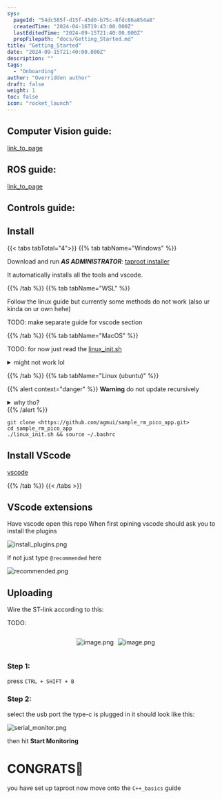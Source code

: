 ```yaml
---
sys:
  pageId: "54dc585f-d15f-45d0-b75c-8fdc66a854a8"
  createdTime: "2024-04-16T19:43:00.000Z"
  lastEditedTime: "2024-09-15T21:40:00.000Z"
  propFilepath: "docs/Getting_Started.md"
title: "Getting_Started"
date: "2024-09-15T21:40:00.000Z"
description: ""
tags:
  - "Onboarding"
author: "Overridden author"
draft: false
weight: 1
toc: false
icon: "rocket_launch"
---
```


## Computer Vision guide:

[link_to_page](86d45bc0-388b-4d26-8848-44f255f73d0e)

## ROS guide:

[link_to_page](3c76c1de-ec8f-46d6-8b0a-294005edc2d5)

## Controls guide:

## Install

{{< tabs tabTotal="4">}}
{{% tab tabName="Windows" %}}

Download and run _**AS ADMINISTRATOR**_: [taproot installer](https://github.com/Thornbots/TeachingFreshies/releases/tag/1.0)

It automatically installs all the tools and vscode.

{{% /tab %}}
{{% tab tabName="WSL" %}}

Follow the linux guide but currently some methods do not work (also ur kinda on ur own hehe)

TODO: make separate guide for vscode section

{{% /tab %}}
{{% tab tabName="MacOS" %}}

TODO: for now just read the [linux_init.sh](https://github.com/agmui/sample_rm_pico_app/blob/main/linux_init.sh)

<details>
<summary>might not work lol</summary>

`brew install libusb pkg-config`

Next install: [vscode](https://code.visualstudio.com/Download)

</details>

{{% /tab %}}
{{% tab tabName="Linux (ubuntu)" %}}

{{% alert context="danger" %}}
**Warning** do not update recursively
<details>
<summary>why tho?</summary>
There are some submodules that may go on for a while (like tinyusb) and I highly
recommend you don't need to get them.
If you want to see what submodules I update just look in `linux_init.sh`
</details>
{{% /alert %}}

```shell
git clone <https://github.com/agmui/sample_rm_pico_app.git>
cd sample_rm_pico_app
./linux_init.sh && source ~/.bashrc
```

## Install VScode

[vscode](https://code.visualstudio.com/Download)

{{% /tab %}}
{{< /tabs >}}

## VScode extensions

Have vscode open this repo
When first opining vscode should ask you to install the plugins

![install_plugins.png](https://prod-files-secure.s3.us-west-2.amazonaws.com/d518164a-d88e-44d1-a4ee-3adb3bd8bce0/89bd30f0-1825-4e77-867b-0a41ce370880/install_plugins.png?X-Amz-Algorithm=AWS4-HMAC-SHA256&X-Amz-Content-Sha256=UNSIGNED-PAYLOAD&X-Amz-Credential=ASIAZI2LB466RDUIFFE7%2F20250217%2Fus-west-2%2Fs3%2Faws4_request&X-Amz-Date=20250217T170147Z&X-Amz-Expires=3600&X-Amz-Security-Token=IQoJb3JpZ2luX2VjEFEaCXVzLXdlc3QtMiJGMEQCIGcwQ%2F3io1QpDj0J08zMGAGV2YRAyUnHJ4gw8zAigCkUAiBS1oWOc88%2BcuGo3vHrgtaJXdGut8eH1ZNQtU1HIy0T3Sr%2FAwh5EAAaDDYzNzQyMzE4MzgwNSIMTgz55cXcgTQjebSDKtwD7eYy%2FQrhIre2JsB1R3Mk0qUdjXi1OwVBB6RTmv5DTn%2BPQDtBm25yUWLY0R8Vy9wVNtrHaEfR4atBP4jahhpUttXAlmnDKLJs1iix2zo5CaJq6apyxNEhfKI%2BHuDfw1VJi4fZm6yIr7CAL5UIM8HPiIvOygkfzsbr4mhYyUAXbHSXDqIiv6Ed4sralnLeTWTc4x6a67h0vFqsVWjJvzhbRaLMzlt9HllTw5vw5P7G6CEtlCTe%2BKxaIHPnwXUOuZTZhAwb2ajQyV8X6QvjZ4QbZ9lUs2Yo7o%2Fe%2B2yweirK6rhKpcyy57DAsmuDrcOSRCAqAsChJbtIwL%2FUOmm9v%2Bin2S51t21MxyAvsGlXJ03rRQ6DSPkxUrOJvZevrOe4byaX40MV%2BOfJWK6slJmkPbEE8cOCIs%2F%2FSis72LDZXtXJuJJvyMoaCBs%2Fy5aCXPpk9cYRJY1VBbyXe8AcKpsfFu%2FacEoaBq1E7Dy4F%2FqubHFRDhmHqRnB9s73Dk3QLmVxkswPFHGFBKXKbtzBEe%2B%2BAIfck7izEssGq9rtOIeT%2FJ3pWl6cIxOtv1153iy0%2FNQbwzGktwXInCbgqWgQAIRtKiJZnazdjq6QCiNLnD3cW%2BsDOGVGAsfhiqkOddKzzOMww8PNvQY6pgE4n7IExTsZvpmAVHXVfYQTwhqQIUBs3%2F2983y8VjuHqR%2FLcjNpVPJ2UuUWs7FIq2WjMU8zGnay%2BK%2BcYDdB21NKZSusu%2BIt8gwpdY2zzOS3DQEGfYWz19U2FezxxScYV62EkmbWMl%2FWmnv0J8gucWnluQYdohUclPrOzprVu%2FtcLgcg94N1L7GymYkck6kngIxsIiW5DaQnKScUTeJotQ8M5HfJcLY8&X-Amz-Signature=18e3e8fba6d2e8f57ea1c236dae2e667a1b58a48d7d02c756e7e19f1a77ac92e&X-Amz-SignedHeaders=host&x-id=GetObject)

If not just type `@recommended` here  

![recommended.png](https://prod-files-secure.s3.us-west-2.amazonaws.com/d518164a-d88e-44d1-a4ee-3adb3bd8bce0/61e661e9-5d85-4dfc-be0d-8d2097a5e793/recommended.png?X-Amz-Algorithm=AWS4-HMAC-SHA256&X-Amz-Content-Sha256=UNSIGNED-PAYLOAD&X-Amz-Credential=ASIAZI2LB466RDUIFFE7%2F20250217%2Fus-west-2%2Fs3%2Faws4_request&X-Amz-Date=20250217T170147Z&X-Amz-Expires=3600&X-Amz-Security-Token=IQoJb3JpZ2luX2VjEFEaCXVzLXdlc3QtMiJGMEQCIGcwQ%2F3io1QpDj0J08zMGAGV2YRAyUnHJ4gw8zAigCkUAiBS1oWOc88%2BcuGo3vHrgtaJXdGut8eH1ZNQtU1HIy0T3Sr%2FAwh5EAAaDDYzNzQyMzE4MzgwNSIMTgz55cXcgTQjebSDKtwD7eYy%2FQrhIre2JsB1R3Mk0qUdjXi1OwVBB6RTmv5DTn%2BPQDtBm25yUWLY0R8Vy9wVNtrHaEfR4atBP4jahhpUttXAlmnDKLJs1iix2zo5CaJq6apyxNEhfKI%2BHuDfw1VJi4fZm6yIr7CAL5UIM8HPiIvOygkfzsbr4mhYyUAXbHSXDqIiv6Ed4sralnLeTWTc4x6a67h0vFqsVWjJvzhbRaLMzlt9HllTw5vw5P7G6CEtlCTe%2BKxaIHPnwXUOuZTZhAwb2ajQyV8X6QvjZ4QbZ9lUs2Yo7o%2Fe%2B2yweirK6rhKpcyy57DAsmuDrcOSRCAqAsChJbtIwL%2FUOmm9v%2Bin2S51t21MxyAvsGlXJ03rRQ6DSPkxUrOJvZevrOe4byaX40MV%2BOfJWK6slJmkPbEE8cOCIs%2F%2FSis72LDZXtXJuJJvyMoaCBs%2Fy5aCXPpk9cYRJY1VBbyXe8AcKpsfFu%2FacEoaBq1E7Dy4F%2FqubHFRDhmHqRnB9s73Dk3QLmVxkswPFHGFBKXKbtzBEe%2B%2BAIfck7izEssGq9rtOIeT%2FJ3pWl6cIxOtv1153iy0%2FNQbwzGktwXInCbgqWgQAIRtKiJZnazdjq6QCiNLnD3cW%2BsDOGVGAsfhiqkOddKzzOMww8PNvQY6pgE4n7IExTsZvpmAVHXVfYQTwhqQIUBs3%2F2983y8VjuHqR%2FLcjNpVPJ2UuUWs7FIq2WjMU8zGnay%2BK%2BcYDdB21NKZSusu%2BIt8gwpdY2zzOS3DQEGfYWz19U2FezxxScYV62EkmbWMl%2FWmnv0J8gucWnluQYdohUclPrOzprVu%2FtcLgcg94N1L7GymYkck6kngIxsIiW5DaQnKScUTeJotQ8M5HfJcLY8&X-Amz-Signature=05b2a10e8bef35a89dff1d947dbb67f6983f03b358e537711cc490afba145384&X-Amz-SignedHeaders=host&x-id=GetObject)

## Uploading

Wire the ST-link according to this:

TODO:

<div style="display: flex;flex-direction: row; column-gap:10px; max-width: 630px;justify-content: center;">
<div>

![image.png](https://prod-files-secure.s3.us-west-2.amazonaws.com/d518164a-d88e-44d1-a4ee-3adb3bd8bce0/210ecb78-1116-4d7b-b9b7-2292f66fa2c2/image.png?X-Amz-Algorithm=AWS4-HMAC-SHA256&X-Amz-Content-Sha256=UNSIGNED-PAYLOAD&X-Amz-Credential=ASIAZI2LB466YLLB4IK5%2F20250217%2Fus-west-2%2Fs3%2Faws4_request&X-Amz-Date=20250217T170149Z&X-Amz-Expires=3600&X-Amz-Security-Token=IQoJb3JpZ2luX2VjEFEaCXVzLXdlc3QtMiJGMEQCIH%2FN%2FwzNlVQLu99cxdpuhHWnhjNHNcfJpC7pyrlGetgVAiAB8Ov1Jm%2FtoGlXwNoctIyYoY0jJwfQGzC0zBU2Ed6X9yr%2FAwh5EAAaDDYzNzQyMzE4MzgwNSIMnHzc74U33mAcUhn5KtwDO6E76upK1lxNarOXIDfLqLM9ueSM87sgiE8ky4Xq5AszskJXXLKTzRVugRXRweW6bJiARsNwqd9MMBJKPYi%2Fr65jT9I3EpXWwFnIUWeiT%2BhVsBjZ6I3oe%2FN0V%2FpbbUdGBJ2WUe3rxPN1zL6Fjv6xfC%2FqX5Ow7hkJWYh7pUvlaj3xqF3AqMvDVqyPZdkMpEBGlyb7BmzIjJFDPphIDiCYf%2BkDF3sk3VO6aR8emwd6T7jbXHCPYv%2Bsc%2BwH7Zea81IAtr%2Fa54rpr2FqQoQMpnwO2BnAIDm3JWmcG4va8rPznXgQMhmpKVfgejR8qIo9xWpbCdMbMoxkjjQhqFTHeXnMn4lvEOBCwwTpLh5rdgDFfEKiNpWyVPntfGJQ6oeoZhNkPRqSPoa5qtf42Tm3XsDDS%2BCiM%2Bv0ra3isqHpleUE6EUUM64ojnal18JC8WcwMsxJwgjn5vCQrEbvaQiXDL2UYAFmnkJtsQYShbO4lqMh5ubvQKK%2FAJefdLufaEgcCfOf3K7qW2D9eTtWCiPArp0IglHMdyJEqrsIFa6iK0WcQmcR8ufJI3wS9qSSnak%2BSMze0%2BYJTTbzpiTpcMDODWvHwfaaktQLR8sVU%2F6NMHDyl0Ck8MHk7t2z62YU9NQwrcPNvQY6pgF61Hm1luwaaw5zsGjbKdUj7WiAiGKbj0gcPLe2KUtowr8gz%2BUMXrfuGzifKuhzqdW2msETfPosTnkVeQj4jz%2FkTNpT5uQZPqo91d9eZjya09V8Ip9wFn0k561otlNxvzKY7JnDCbaHeLSA5HE8CDGKoWY%2BnpbGRL8VxXDfnaGv3Kd7GQWAlAPWHgTQMtHQm5ppJ1qbNXLjZ2%2FC5H5Kj7W%2BFixzj%2B5E&X-Amz-Signature=7e5e8fd98e48a511025e605f69d1bfb6d98332eeb354246906bf87e7a7308f6c&X-Amz-SignedHeaders=host&x-id=GetObject)

</div>
<div>

![image.png](https://prod-files-secure.s3.us-west-2.amazonaws.com/d518164a-d88e-44d1-a4ee-3adb3bd8bce0/33a0fd0f-8ca6-4a86-8e09-26e95ded1fff/image.png?X-Amz-Algorithm=AWS4-HMAC-SHA256&X-Amz-Content-Sha256=UNSIGNED-PAYLOAD&X-Amz-Credential=ASIAZI2LB466QBKFAAQP%2F20250217%2Fus-west-2%2Fs3%2Faws4_request&X-Amz-Date=20250217T170149Z&X-Amz-Expires=3600&X-Amz-Security-Token=IQoJb3JpZ2luX2VjEFEaCXVzLXdlc3QtMiJHMEUCIBL9xtsUoXehQikrasXGAXKZ0WUp8TbtJQL6cwneqt3AAiEArunWsU9ztY9j54wycrpDecM7VaFQz10dtpAnPbdLcfgq%2FwMIeRAAGgw2Mzc0MjMxODM4MDUiDL5%2F6QWRAy9rBzzgAyrcA8Dwr8OVPv2Lg0tEGgZ5sUbFhNtodscRiG9imZcBOYkJyycXOAvtEe80EjNPozF%2BxcOyQyHOTQZowr3S2Z7veB31Ia44M5vzyDzzE0guf8KBjCeS65hKZ4xEtypofSv%2BsNk2NQaooNM3uX5tFw76MS7p2SGuwSZwnoNqOR6FDPm0TU0HtgrBdGcAtF8Ydo0pQIT92yezNDdUhKF8YA4EvXPtrMQbxf%2Fe8oDkkMBqP3j%2Fa1%2Bup%2F5250xU8xVSHsBucinp1meYAs8x7VPA9RMCL53lznsWaQNIbGFM57AyvOFGIbn5Y920AUxxCbVYtNQPJWxWTkaGN%2ByVvClnb5KQGU6FNW6KlgYlTT1wjB%2FjuhFltKx8DSPn6%2BbBsrf%2BNqFvr%2BbAeHk1LySfhvuIF%2FnORkZey6VM261qXgpHKoopQjVIKbVVyRoaG2eMZmJSpbh%2Bnc3lv%2F09VAoNK0YYUiD%2FkV2zajsagjfbgIx1ykbxiPAtyC4pV3K%2B%2BXy3%2BIL9U%2Bd%2Fi5pHauawJc7T4CxB0KEt%2BmoeYcH1LCOTi9%2FVK11qSJCw3iSwgorCJt35gugpIWAlZ6lfB4UxH%2FNanGSjzqsd9H6cBI5g8NOlfMalfhX1C1oU3BtkBLgEvAoP3nbQML%2FCzb0GOqUBC7rV6S7%2FFHEncyBn65d6Jo4sk7IQeuf%2Ba%2Ft7WFa%2BXN7KfTw%2Fg80Soer6rkRSvo7Q6F5QdoIyJLm7X4pwBAaNBpBQrNQUw%2FgzWXPztlgkiKnMeIXL%2FrLIbjNH62GU0SyV5XS9s5DY6cV6nI8xelaMpNMZGeYzwXhqEY2dT8H2PoK6rZ9En6UwtaGLHnCpcj%2BhBKkI5QhnthhExdOyQ4Gn7FuF4B%2Fe&X-Amz-Signature=5b024b5397031a5baa11c6f892a18db9ea238a8f9a26d520f9078b8b0cf04ed8&X-Amz-SignedHeaders=host&x-id=GetObject)

</div>
</div>

### Step 1:

press `CTRL + SHIFT + B`

### Step 2:

select the usb port the type-c is plugged in it should look like this:

![serial_monitor.png](https://prod-files-secure.s3.us-west-2.amazonaws.com/d518164a-d88e-44d1-a4ee-3adb3bd8bce0/f03f4774-05d4-4393-b6a0-d5efb6d315ab/serial_monitor.png?X-Amz-Algorithm=AWS4-HMAC-SHA256&X-Amz-Content-Sha256=UNSIGNED-PAYLOAD&X-Amz-Credential=ASIAZI2LB466RDUIFFE7%2F20250217%2Fus-west-2%2Fs3%2Faws4_request&X-Amz-Date=20250217T170147Z&X-Amz-Expires=3600&X-Amz-Security-Token=IQoJb3JpZ2luX2VjEFEaCXVzLXdlc3QtMiJGMEQCIGcwQ%2F3io1QpDj0J08zMGAGV2YRAyUnHJ4gw8zAigCkUAiBS1oWOc88%2BcuGo3vHrgtaJXdGut8eH1ZNQtU1HIy0T3Sr%2FAwh5EAAaDDYzNzQyMzE4MzgwNSIMTgz55cXcgTQjebSDKtwD7eYy%2FQrhIre2JsB1R3Mk0qUdjXi1OwVBB6RTmv5DTn%2BPQDtBm25yUWLY0R8Vy9wVNtrHaEfR4atBP4jahhpUttXAlmnDKLJs1iix2zo5CaJq6apyxNEhfKI%2BHuDfw1VJi4fZm6yIr7CAL5UIM8HPiIvOygkfzsbr4mhYyUAXbHSXDqIiv6Ed4sralnLeTWTc4x6a67h0vFqsVWjJvzhbRaLMzlt9HllTw5vw5P7G6CEtlCTe%2BKxaIHPnwXUOuZTZhAwb2ajQyV8X6QvjZ4QbZ9lUs2Yo7o%2Fe%2B2yweirK6rhKpcyy57DAsmuDrcOSRCAqAsChJbtIwL%2FUOmm9v%2Bin2S51t21MxyAvsGlXJ03rRQ6DSPkxUrOJvZevrOe4byaX40MV%2BOfJWK6slJmkPbEE8cOCIs%2F%2FSis72LDZXtXJuJJvyMoaCBs%2Fy5aCXPpk9cYRJY1VBbyXe8AcKpsfFu%2FacEoaBq1E7Dy4F%2FqubHFRDhmHqRnB9s73Dk3QLmVxkswPFHGFBKXKbtzBEe%2B%2BAIfck7izEssGq9rtOIeT%2FJ3pWl6cIxOtv1153iy0%2FNQbwzGktwXInCbgqWgQAIRtKiJZnazdjq6QCiNLnD3cW%2BsDOGVGAsfhiqkOddKzzOMww8PNvQY6pgE4n7IExTsZvpmAVHXVfYQTwhqQIUBs3%2F2983y8VjuHqR%2FLcjNpVPJ2UuUWs7FIq2WjMU8zGnay%2BK%2BcYDdB21NKZSusu%2BIt8gwpdY2zzOS3DQEGfYWz19U2FezxxScYV62EkmbWMl%2FWmnv0J8gucWnluQYdohUclPrOzprVu%2FtcLgcg94N1L7GymYkck6kngIxsIiW5DaQnKScUTeJotQ8M5HfJcLY8&X-Amz-Signature=5e6e44d850d1f8090face4dbf7e4b9bb1e4d425bd9b57f98c66fe8bf0077d504&X-Amz-SignedHeaders=host&x-id=GetObject)

then hit **Start Monitoring**

# CONGRATS🎉

you have set up taproot now move onto the `C++_basics` guide
